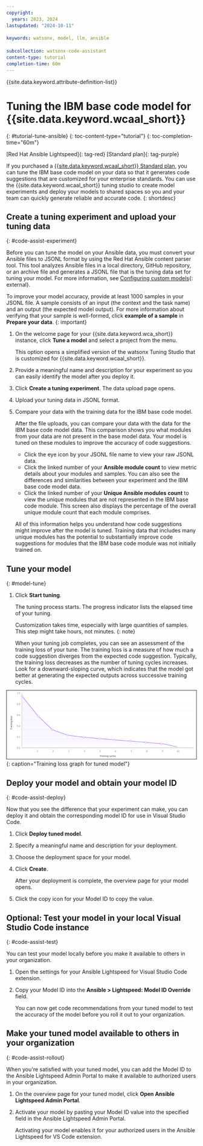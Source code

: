 ```yaml
---
copyright:
  years: 2023, 2024
lastupdated: "2024-10-11"

keywords: watsonx, model, llm, ansible

subcollection: watsonx-code-assistant
content-type: tutorial
completion-time: 60m
---
```


{{site.data.keyword.attribute-definition-list}}

# Tuning the IBM base code model for {{site.data.keyword.wcaal_short}}
{: #tutorial-tune-ansible}
{: toc-content-type="tutorial"}
{: toc-completion-time="60m"}

[Red Hat Ansible Lightspeed]{: tag-red}
[Standard plan]{: tag-purple}

If you purchased a [{{site.data.keyword.wcaal_short}} Standard plan](/docs/watsonx-code-assistant?topic=watsonx-code-assistant-ansible-pricing#standard-plan), you can tune the IBM base code model on your data so that it generates code suggestions that are customized for your enterprise standards. You can use the {{site.data.keyword.wcaal_short}} tuning studio to create model experiments and deploy your models to shared spaces so you and your team can quickly generate reliable and accurate code.
{: shortdesc}

## Create a tuning experiment and upload your tuning data
{: #code-assist-experiment}


Before you can tune the model on your Ansible data, you must convert your Ansible files to JSONL format by using the Red Hat Ansible content parser tool. This tool analyzes Ansible files in a local directory, GitHub repository, or an archive file and generates a JSONL file that is the tuning data set for tuning your model. For more information, see [Configuring custom models](https://docs.redhat.com/en/documentation/red_hat_ansible_lightspeed_with_ibm_watsonx_code_assistant/2.x_latest/html/red_hat_ansible_lightspeed_with_ibm_watsonx_code_assistant_user_guide/set-up-lightspeed_lightspeed-user-guide#configuring-custom-models_set-up-lightspeed){: external}.

To improve your model accuracy, provide at least 1000 samples in your JSONL file. A sample consists of an input (the context and the task name) and an output (the expected model output). For more information about verifying that your sample is well-formed, click **example of a sample** in **Prepare your data**.
{: important}

1. On the welcome page for your {{site.data.keyword.wca_short}} instance, click **Tune a model** and select a project from the menu.

   This option opens a simplified version of the watsonx Tuning Studio that is customized for {{site.data.keyword.wcaal_short}}.

1. Provide a meaningful name and description for your experiment so you can easily identify the model after you deploy it.

1. Click **Create a tuning experiment**. The data upload page opens.

1. Upload your tuning data in JSONL format.

1. Compare your data with the training data for the IBM base code model.

   After the file uploads, you can compare your data with the data for the IBM base code model data. This comparison shows you what modules from your data are not present in the base model data. Your model is tuned on these modules to improve the accuracy of code suggestions.

   - Click the eye icon by your JSONL file name to view your raw JSONL data.
   - Click the linked number of your **Ansible module count** to view metric details about your modules and samples. You can also see the differences and similarities between your experiment and the IBM base code model data.
   - Click the linked number of your **Unique Ansible modules count** to view the unique modules that are not represented in the IBM base code module. This screen also displays the percentage of the overall unique module count that each module comprises.

   All of this information helps you understand how code suggestions might improve after the model is tuned. Training data that includes many unique modules has the potential to substantially improve code suggestions for modules that the IBM base code module was not initially trained on.

## Tune your model
{: #model-tune}


1. Click **Start tuning**.

   The tuning process starts. The progress indicator lists the elapsed time of your tuning.

   Customization takes time, especially with large quantities of samples. This step might take hours, not minutes.
   {: note}

   When your tuning job completes, you can see an assessment of the training loss of your tune. The training loss is a measure of how much a code suggestion diverges from the expected code suggestion. Typically, the training loss decreases as the number of tuning cycles increases. Look for a downward-sloping curve, which indicates that the model got better at generating the expected outputs across successive training cycles.

![Training loss graph for tuned model](./images/training-loss.png){: caption="Training loss graph for tuned model"}

## Deploy your model and obtain your model ID
{: #code-assist-deploy}


Now that you see the difference that your experiment can make, you can deploy it and obtain the corresponding model ID for use in Visual Studio Code.

1. Click **Deploy tuned model**.

1. Specify a meaningful name and description for your deployment.

1. Choose the deployment space for your model.

1. Click **Create**.

   After your deployment is complete, the overview page for your model opens.

1. Click the copy icon for your Model ID to copy the value.

## Optional: Test your model in your local Visual Studio Code instance
{: #code-assist-test}


You can test your model locally before you make it available to others in your organization.

1. Open the settings for your Ansible Lightspeed for Visual Studio Code extension.

1. Copy your Model ID into the **Ansible > Lightspeed: Model ID Override** field.

   You can now get code recommendations from your tuned model to test the accuracy of the model before you roll it out to your organization.

## Make your tuned model available to others in your organization
{: #code-assist-rollout}


When you're satisfied with your tuned model, you can add the Model ID to the Ansible Lightspeed Admin Portal to make it available to authorized users in your organization.

1. On the overview page for your tuned model, click **Open Ansible Lightspeed Admin Portal**.
1. Activate your model by pasting your Model ID value into the specified field in the Ansible Lightspeed Admin Portal.

   Activating your model enables it for your authorized users in the Ansible Lightspeed for VS Code extension.
